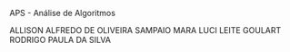 APS - Análise de Algoritmos

ALLISON ALFREDO DE OLIVEIRA SAMPAIO
MARA LUCI LEITE GOULART
RODRIGO PAULA DA SILVA	